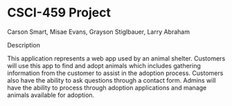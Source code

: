 # CSCI-459 Project


Carson Smart, Misae Evans, Grayson Stiglbauer, Larry Abraham



Description


This application represents a web app used by an animal shelter. Customers will use this app to find and adopt animals which includes gathering information from the customer to assist in the adoption process. Customers also have the ability to ask questions through a contact form. Admins will have the ability to process through adoption applications and manage animals available for adoption.


